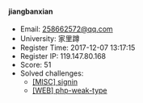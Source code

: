 #### jiangbanxian  

* Email: 258662572@qq.com  
* University: 家里蹲  
* Register Time: 2017-12-07 13:17:15  
* Register IP: 119.147.80.168  
* Score: 51  
* Solved challenges: 
  * [[MISC] signin](https://github.com/SniperOJ/Challenges/blob/master/misc/signin.json)  
  * [[WEB] php-weak-type](https://github.com/SniperOJ/Challenges/blob/master/web/php-weak-type.json)  
